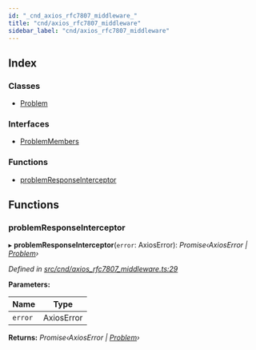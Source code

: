 ```yaml
---
id: "_cnd_axios_rfc7807_middleware_"
title: "cnd/axios_rfc7807_middleware"
sidebar_label: "cnd/axios_rfc7807_middleware"
---
```


## Index

### Classes

* [Problem](../classes/_cnd_axios_rfc7807_middleware_.problem.md)

### Interfaces

* [ProblemMembers](../interfaces/_cnd_axios_rfc7807_middleware_.problemmembers.md)

### Functions

* [problemResponseInterceptor](_cnd_axios_rfc7807_middleware_.md#problemresponseinterceptor)

## Functions

###  problemResponseInterceptor

▸ **problemResponseInterceptor**(`error`: AxiosError): *Promise‹AxiosError | [Problem](../classes/_cnd_axios_rfc7807_middleware_.problem.md)›*

*Defined in [src/cnd/axios_rfc7807_middleware.ts:29](https://github.com/comit-network/comit-js-sdk/blob/364611d/src/cnd/axios_rfc7807_middleware.ts#L29)*

**Parameters:**

Name | Type |
------ | ------ |
`error` | AxiosError |

**Returns:** *Promise‹AxiosError | [Problem](../classes/_cnd_axios_rfc7807_middleware_.problem.md)›*

